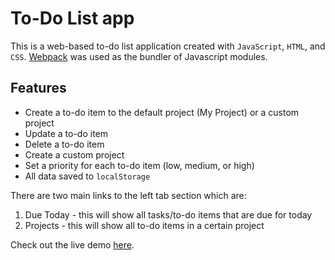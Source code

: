 # To-Do List app

This is a web-based to-do list application created with `JavaScript`, `HTML`, and `CSS`. [Webpack](https://webpack.js.org/) was used as the bundler of Javascript modules.

## Features

 - Create a to-do item to the default project (My Project) or a custom project
 - Update a to-do item
 - Delete a to-do item
 - Create a custom project
 - Set a priority for each to-do item (low, medium, or high)
 - All data saved to `localStorage`

There are two main links to the left tab section which are:

1. Due Today - this will show all tasks/to-do items that are due for today
2. Projects - this will show all to-do items in a certain project

Check out the live demo [here](https://letsgo12300.github.io/to-do-list/).